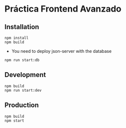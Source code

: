 # Práctica Frontend Avanzado

## Installation

```
npm install
npm build
```

- You need to deploy json-server with the database

```
npm run start:db
```

## Development

```
npm build
npm run start:dev
```

## Production

```
npm build
npm start
```